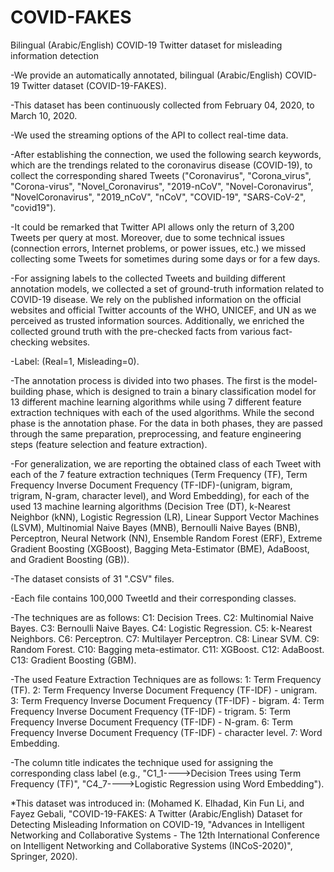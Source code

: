 # COVID-FAKES
Bilingual (Arabic/English) COVID-19 Twitter dataset for misleading information detection

-We provide an automatically annotated, bilingual (Arabic/English) COVID-19 Twitter dataset (COVID-19-FAKES). 

-This dataset has been continuously collected from February 04, 2020, to March 10, 2020. 

-We used the streaming options of the API to collect real-time data.

-After establishing the connection, we used the following search keywords, which are the trendings related to the coronavirus disease (COVID-19), to collect the corresponding shared Tweets ("Coronavirus", "Corona_virus", "Corona-virus", "Novel_Coronavirus", "2019-nCoV", "Novel-Coronavirus", "NovelCoronavirus", "2019_nCoV", "nCoV", "COVID-19", "SARS-CoV-2", "covid19").

-It could be remarked that Twitter API allows only the return of 3,200 Tweets per query at most. Moreover, due to some technical issues (connection errors, Internet problems, or power issues, etc.) we missed collecting some Tweets for sometimes during some days or for a few days.

-For assigning labels to the collected Tweets and building different annotation models, we collected a set of ground-truth information related to COVID-19 disease. We rely on the published information on the official websites and official Twitter accounts of the WHO, UNICEF, and UN as we perceived as trusted information sources. Additionally, we enriched the collected ground truth with the pre-checked facts from various fact-checking websites. 

-Label: (Real=1, Misleading=0).

-The annotation process is divided into two phases. The first is the model-building phase, which is designed to train a binary classification model for 13 different machine learning algorithms while using 7 different feature extraction techniques with each of the used algorithms. While the second phase is the annotation phase. For the data in both phases, they are passed through the same preparation, preprocessing, and feature engineering steps (feature selection and feature extraction).

-For generalization, we are reporting the obtained class of each Tweet with each of the 7 feature extraction techniques (Term Frequency (TF), Term Frequency Inverse Document Frequency (TF-IDF)-(unigram, bigram, trigram, N-gram, character level), and Word Embedding), for each of the used 13 machine learning algorithms (Decision Tree (DT), k-Nearest Neighbor (kNN), Logistic Regression (LR), Linear Support Vector Machines (LSVM), Multinomial Naive Bayes (MNB), Bernoulli Naive Bayes (BNB), Perceptron, Neural Network (NN), Ensemble Random Forest (ERF), Extreme Gradient Boosting (XGBoost), Bagging Meta-Estimator (BME), AdaBoost, and Gradient Boosting (GB)).



-The dataset consists of 31  ".CSV" files.

-Each file contains 100,000 TweetId and their corresponding classes.

-The techniques are as follows:
      C1: Decision Trees.                      C2: Multinomial Naive Bayes.
      C3: Bernoulli Naive Bayes.               C4: Logistic Regression.
      C5: k-Nearest Neighbors.                 C6: Perceptron.
      C7: Multilayer Perceptron.               C8: Linear SVM.
      C9: Random Forest.                       C10: Bagging meta-estimator.
      C11: XGBoost.                            C12: AdaBoost.
      C13: Gradient Boosting (GBM).
      
-The used Feature Extraction Techniques are as follows:
      1: Term Frequency (TF).                                                       2: Term Frequency Inverse Document Frequency (TF-IDF) - unigram.
      3: Term Frequency Inverse Document Frequency (TF-IDF) - bigram.               4: Term Frequency Inverse Document Frequency (TF-IDF) - trigram.
      5: Term Frequency Inverse Document Frequency (TF-IDF) - N-gram.               6: Term Frequency Inverse Document Frequency (TF-IDF) - character level.
      7: Word Embedding.


-The column title indicates the technique used for assigning the corresponding class label (e.g., "C1_1---->Decision Trees using Term Frequency (TF)", "C4_7---->Logistic Regression using Word Embedding"). 

*This dataset was introduced in: (Mohamed K. Elhadad, Kin Fun Li, and Fayez Gebali, "COVID-19-FAKES: A Twitter (Arabic/English) Dataset for Detecting Misleading Information on COVID-19, "Advances in Intelligent Networking and Collaborative Systems - The 12th International Conference on Intelligent Networking and Collaborative Systems (INCoS-2020)", Springer, 2020).
